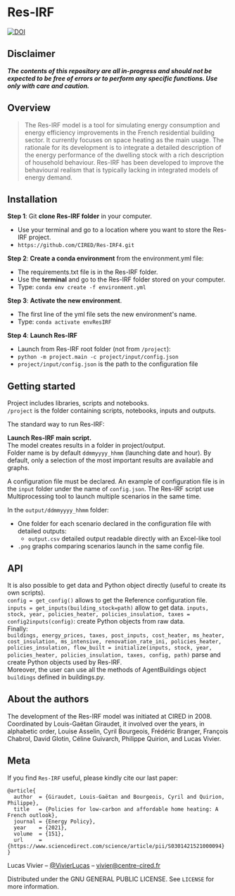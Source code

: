 
# Res-IRF

[![DOI](https://zenodo.org/badge/DOI/10.5281/zenodo.6553021.svg)](https://doi.org/10.5281/zenodo.6553021)

## Disclaimer

**_The contents of this repository are all in-progress and should not be expected to be free of errors or to perform any
specific functions. Use only with care and caution._**

## Overview

> The Res-IRF model is a tool for simulating energy consumption and energy efficiency improvements in the French residential building sector. It currently focuses on space heating as the main usage. The rationale for its development is to integrate a detailed description of the energy performance of the dwelling stock with a rich description of household behaviour. Res-IRF has been developed to improve the behavioural realism that is typically lacking in integrated models of energy demand.

## Installation

**Step 1**: Git **clone Res-IRF folder** in your computer.
   - Use your terminal and go to a location where you want to store the Res-IRF project.
   - `https://github.com/CIRED/Res-IRF4.git`

**Step 2**: **Create a conda environment** from the environment.yml file:
   - The requirements.txt file is in the Res-IRF folder.
   - Use the **terminal** and go to the Res-IRF folder stored on your computer.
   - Type: `conda env create -f environment.yml`

**Step 3**: **Activate the new environment**.
   - The first line of the yml file sets the new environment's name.
   - Type: `conda activate envResIRF`

**Step 4**: **Launch Res-IRF**
   - Launch from Res-IRF root folder (not from `/project`):
   - `python -m project.main -c project/input/config.json`
   - `project/input/config.json` is the path to the configuration file

## Getting started

Project includes libraries, scripts and notebooks.  
`/project` is the folder containing scripts, notebooks, inputs and outputs.  

The standard way to run Res-IRF:  

**Launch Res-IRF main script.**  
The model creates results in a folder in project/output.  
Folder name is by default `ddmmyyyy_hhmm` (launching date and hour).
By default, only a  selection of the most important results are available and graphs.

A configuration file must be declared.
An example of configuration file is in the `input` folder under the name of `config.json`.
The Res-IRF script use Multiprocessing tool to launch multiple scenarios in the same time. 

In the `output/ddmmyyyy_hhmm` folder:
- One folder for each scenario declared in the configuration file with detailed outputs:
    - `output.csv` detailed output readable directly with an Excel-like tool
- `.png` graphs comparing scenarios launch in the same config file.

## API

It is also possible to get data and Python object directly (useful to create its own scripts).  
`config = get_config()` allows to get the Reference configuration file.  
`inputs = get_inputs(building_stock=path)` allow to get data.
`inputs, stock, year, policies_heater, policies_insulation, taxes = config2inputs(config)`: create Python objects from raw data.  
Finally:  
`buildings, energy_prices, taxes, post_inputs, cost_heater, ms_heater, cost_insulation, ms_intensive, renovation_rate_ini, policies_heater, policies_insulation, flow_built = initialize(inputs, stock, year, policies_heater, policies_insulation, taxes, config, path)`
parse and create Python objects used by Res-IRF.  
Moreover, the user can use all the methods of AgentBuildings object `buildings` defined in buildings.py.  


## About the authors

The development of the Res-IRF model was initiated at CIRED in 2008. Coordinated by Louis-Gaëtan Giraudet, it involved
over the years, in alphabetic order, Louise Asselin, Cyril Bourgeois, Frédéric Branger, François Chabrol, David Glotin, 
Céline Guivarch, Philippe Quirion, and Lucas Vivier.

## Meta

If you find `Res-IRF` useful, please kindly cite our last paper:
```
@article{
  author  = {Giraudet, Louis-Gaëtan and Bourgeois, Cyril and Quirion, Philippe},
  title   = {Policies for low-carbon and affordable home heating: A French outlook},
  journal = {Energy Policy},
  year    = {2021},
  volume  = {151},
  url     = {https://www.sciencedirect.com/science/article/pii/S0301421521000094}
}
```


Lucas Vivier – [@VivierLucas](https://twitter.com/VivierLucas) – vivier@centre-cired.fr

Distributed under the GNU GENERAL PUBLIC LICENSE. See ``LICENSE`` for more information.
